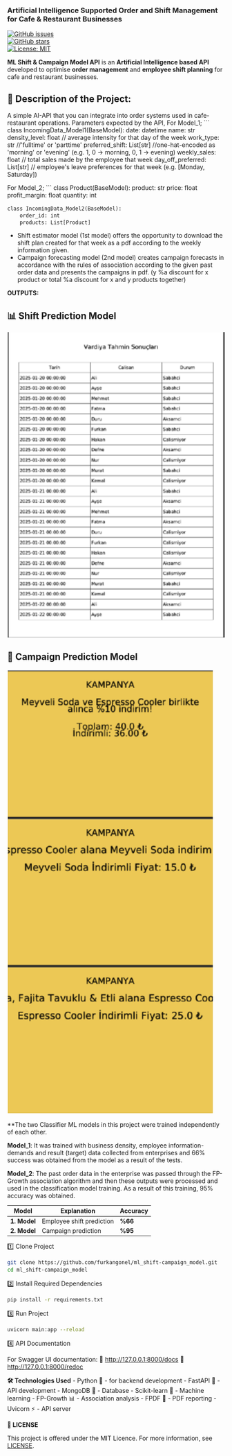 ### **Artificial Intelligence Supported Order and Shift Management for Cafe & Restaurant Businesses**  

[![GitHub issues](https://img.shields.io/github/issues/furkangonel/ml_shift-campaign_model)](https://github.com/furkangonel/ml_shift-campaign_model/issues)  
[![GitHub stars](https://img.shields.io/github/stars/furkangonel/ml_shift-campaign_model)](https://github.com/furkangonel/ml_shift-campaign_model/stargazers)  
[![License: MIT](https://img.shields.io/badge/License-MIT-yellow.svg)](LICENSE)  


**ML Shift & Campaign Model API** is an **Artificial Intelligence based API** developed to optimise **order management** and **employee shift planning** for cafe and restaurant businesses. 


## 📌 Description of the Project:
A simple AI-API that you can integrate into order systems used in cafe-restaurant operations. 
Parameters expected by the API,
For Model_1; 
    ```
    class IncomingData_Model1(BaseModel):
        date: datetime 
         name: str
         density_level: float  // average intensity for that day of the week
         work_type: str  //'fulltime' or 'parttime'
         preferred_shift: List[str] //one-hat-encoded as 'morning' or 'evening' (e.g. 1, 0 -> morning, 0, 1 -> evening)
         weekly_sales: float   // total sales made by the employee that week
         day_off_preferred: List[str]  // employee's leave preferences for that week (e.g. [Monday, Saturday])
       
For Model_2;
    ```
    class Product(BaseModel):
        product: str
        price: float
        profit_margin: float
        quantity: int

    class IncomingData_Model2(BaseModel):
        order_id: int
        products: List[Product]


+ Shift estimator model (1st model) offers the opportunity to download the shift plan created for that week as a pdf according to the weekly information given.
+ Campaign forecasting model (2nd model) creates campaign forecasts in accordance with the rules of association according to the given past order data and presents the campaigns in pdf. (y %a discount for x product or total %a discount for x and y products together)


**OUTPUTS:**

## 📊 Shift Prediction Model
![Shift Prediction](assets/output-1.png)

## 🎯 Campaign Prediction Model
![Campaign Prediction](assets/output-2.png)


**The two Classifier ML models in this project were trained independently of each other.

**Model_1**: It was trained with business density, employee information-demands and result (target) data collected from enterprises and 66% success was obtained from the model as a result of the tests.

**Model_2**: The past order data in the enterprise was passed through the FP-Growth association algorithm and then these outputs were processed and used in the classification model training. As a result of this training, 95% accuracy was obtained.



| Model  | Explanation | Accuracy |
|--------|-------------|----------|
| **1. Model** | Employee shift prediction | **%66** |
| **2. Model** | Campaign prediction       | **%95** |


1️⃣ Clone Project
```sh
git clone https://github.com/furkangonel/ml_shift-campaign_model.git
cd ml_shift-campaign_model
```
2️⃣ Install Required Dependencies
```sh
pip install -r requirements.txt
```
3️⃣ Run Project
```sh
uvicorn main:app --reload
```
4️⃣ API Documentation

For Swagger UI documentation:
📌 http://127.0.0.1:8000/docs
📌 http://127.0.0.1:8000/redoc


**🛠️ Technologies Used**
	- Python 🐍 - for backend development
	- FastAPI 🚀 - API development
	- MongoDB 🍃 - Database
	- Scikit-learn 🤖 - Machine learning
	- FP-Growth 📊 - Association analysis
	- FPDF 📝 - PDF reporting
	- Uvicorn ⚡ - API server



**📜 LICENSE**

This project is offered under the MIT Licence. For more information, see [LICENSE](LICENSE).
